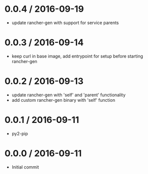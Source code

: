 
0.0.4 / 2016-09-19
==================

  * update rancher-gen with support for service parents

0.0.3 / 2016-09-14
==================

  * keep curl in base image, add entrypoint for setup before starting rancher-gen

0.0.2 / 2016-09-13
==================

  * update rancher-gen with 'self' and 'parent' functionality
  * add custom rancher-gen binary with 'self' function

0.0.1 / 2016-09-11
==================

  * py2-pip

0.0.0 / 2016-09-11
==================

  * Initial commit
